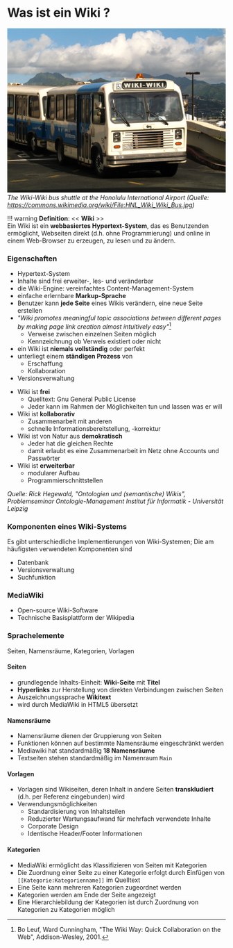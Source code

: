 # Was ist ein Wiki ?

![Wiki-Wiki Shuttle from Wikimedia](./../../figures/wiki-wiki-bus.jpg) _The Wiki-Wiki bus shuttle at the Honolulu International Airport (Quelle: https://commons.wikimedia.org/wiki/File:HNL_Wiki_Wiki_Bus.jpg)_


!!! warning
    **Definition**: << **Wiki** >>  
     Ein Wiki ist ein **webbasiertes Hypertext-System**, das es Benutzenden ermöglicht, Webseiten direkt (d.h. ohne Programmierung) und online in einem Web-Browser zu erzeugen, zu lesen und zu ändern.


### Eigenschaften
* Hypertext-System
* Inhalte sind frei erweiter-, les- und veränderbar
* die Wiki-Engine: vereinfachtes Content-Management-System
* einfache erlernbare **Markup-Sprache**
* Benutzer kann **jede Seite** eines Wikis verändern, eine neue Seite erstellen
* _"Wiki promotes meaningful topic associations between different pages by making page link creation almost intuitively easy"_[^1]
    * Verweise zwischen einzelnen Seiten möglich
    * Kennzeichnung ob Verweis existiert oder nicht
* ein Wiki ist **niemals vollständig** oder perfekt
* unterliegt einem **ständigen Prozess** von
    * Erschaffung 
    * Kollaboration
* Versionsverwaltung

[^1]: Bo Leuf, Ward Cunningham, "The Wiki Way: Quick Collaboration on the Web",	Addison-Wesley, 2001.

* Wiki ist **frei**
    * Quelltext: Gnu General Public License
    * Jeder kann im Rahmen der Möglichkeiten tun und lassen was er will
* Wiki ist **kollaborativ**
    * Zusammenarbeit mit anderen
    * schnelle Informationsbereitstellung, -korrektur
* Wiki ist von Natur aus **demokratisch**
    * Jeder hat die gleichen Rechte
    * damit erlaubt es eine Zusammenarbeit im Netz ohne Accounts und Passwörter
* Wiki ist **erweiterbar**
    * modularer Aufbau
    * Programmierschnittstellen

_Quelle: Rick Hegewald, "Ontologien und (semantische) Wikis", Problemseminar Ontologie-Management Institut für Informatik - Universität Leipzig_

### Komponenten eines Wiki-Systems

Es gibt unterschiedliche Implementierungen von Wiki-Systemen; Die am häufigsten verwendeten Komponenten sind

* Datenbank
* Versionsverwaltung
* Suchfunktion


### MediaWiki

* Open-source Wiki-Software
* Technische Basisplattform der Wikipedia


### Sprachelemente

Seiten, Namensräume, Kategorien, Vorlagen

#### Seiten

* grundlegende Inhalts-Einheit: **Wiki-Seite** mit **Titel**
* **Hyperlinks** zur Herstellung von direkten Verbindungen zwischen Seiten
* Auszeichnungssprache **Wikitext**
* wird durch MediaWiki in HTML5 übersetzt

#### Namensräume

* Namensräume dienen der Gruppierung von Seiten
* Funktionen können auf bestimmte Namensräume eingeschränkt werden
* Mediawiki hat standardmäßig **18 Namensräume**
* Textseiten stehen standardmäßig im Namenraum `Main`

#### Vorlagen

* Vorlagen sind Wikiseiten, deren Inhalt in andere Seiten **transkludiert** (d.h. per Referenz eingebunden) wird
* Verwendungsmöglichkeiten
    * Standardisierung von Inhaltsteilen
    * Reduzierter Wartungsaufwand für mehrfach verwendete Inhalte
    * Corporate Design
    * Identische Header/Footer Informationen

#### Kategorien

* MediaWiki ermöglicht das Klassifizieren von Seiten mit Kategorien
* Die Zuordnung einer Seite zu einer Kategorie erfolgt durch Einfügen von `[[Kategorie:Kategorienname]]` im Quelltext
* Eine Seite kann mehreren Kategorien zugeordnet werden
* Kategorien werden am Ende der Seite angezeigt
* Eine Hierarchiebildung der Kategorien ist durch Zuordnung von Kategorien zu Kategorien möglich


